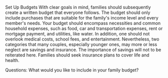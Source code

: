 Set Up Budgets
With clear goals in mind, families should subsequently create a written budget that everyone follows. The budget should only include purchases that are suitable for the family's income level and every member's needs. Your budget should encompass necessities and common household expenses, such as food, car and transportation expenses, rent or mortgage payment, and utilities, like water. In addition, one should not overlook medical costs, school fees, and entertainment. Nevertheless, two categories that many couples, especially younger ones, may more or less neglect are savings and insurance. The importance of savings will not to be reiterated here. Families should seek insurance plans to cover life and health.

Questions:
What would you like to include in your family budget?



